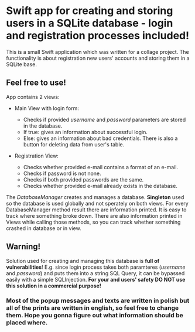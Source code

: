 # Swift app for creating and storing users in a SQLite database - login and registration processes included!
This is a small Swift application which was written for a collage project. The functionality is about registration new users' accounts and storing them in a SQLite base.

## Feel free to use!
App contains 2 views:
* Main View with login form:
    + Checks if provided *username* and *password* parameters are stored in the database.
    + If true: gives an information about successful login.
    + Else: gives an information about bad credentials. 
There is also a button for deleting data from user's table.

* Registration View:
    + Checks whether provided e-mail contains a format of an e-mail.
    + Checks if password is not none.
    + Checks if both provided passwords are the same.
    + Checks whether provided e-mail already exists in the database.

The *DatabaseManager* creates and manages a database. **Singleton** used so the database is used globally and not sperately on both views.
For every DatabaseManager method result there are information printed. It is easy to track where something broke down.
There are also information printed in Views while calling those methods, so you can track whether something crashed in database or in view.

## Warning!
Solution used for creating and managing this database is **full of vulnerabilities**! E.g. since login process takes both paramteres (*username* and *password*) and puts them into a string SQL Query, it can be bypassed easily with a simple SQLInjection.
**For your and users' safety DO NOT use this solution in a commercial purpose!**

### Most of the popup messages and texts are written in polish but all of the prints are written in english, so feel free to change them. Hope you gonna figure out what information should be placed where.
